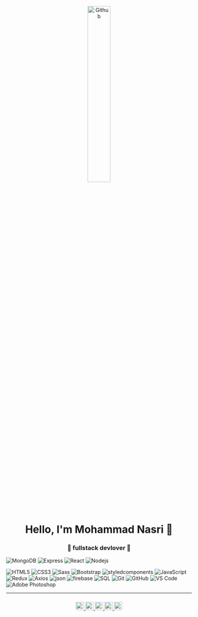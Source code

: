 <div align="center">
<img width="35%" align="center" alt="Github" src="https://user-images.githubusercontent.com/48678280/88862734-4903af80-d201-11ea-968b-9c939d88a37c.gif" />
</div>
<h1 align="center"> Hello, I'm Mohammad Nasri 👋 </h1>
<h3 align="center">🚀 fullstack devlover 🚀</h3>

![MongoDB](https://img.shields.io/badge/-MongoDB-black?style=flat-square&logo=mongodb)
![Express](https://img.shields.io/badge/-Express-%23282C34?style=flat-square&logo=express)
![React](https://img.shields.io/badge/-React-%23282C34?style=flat-square&logo=react)
![Nodejs](https://img.shields.io/badge/-Nodejs-black?style=flat-square&logo=Node.js)

![HTML5](https://img.shields.io/badge/-HTML5-%23E44D27?style=flat-square&logo=html5&logoColor=ffffff)
![CSS3](https://img.shields.io/badge/-CSS3-%231572B6?style=flat-square&logo=css3)
![Sass](https://img.shields.io/badge/-Sass-%23CC6699?style=flat-square&logo=sass&logoColor=ffffff)
![Bootstrap](https://img.shields.io/badge/-Bootstrap-563D7C?style=flat-square&logo=bootstrap)
![styledcomponents](https://img.shields.io/badge/-styledComponents-563D7C?style=flat-square&logo=styledcomponents)
![JavaScript](https://img.shields.io/badge/-JavaScript-black?style=flat-square&logo=javascript)
![Redux](https://img.shields.io/badge/-Redux-%23282C34?style=flat-square&logo=redux)
![Axios](https://img.shields.io/badge/-Axios-%23282C34?style=flat-square&logo=axios)
![json](https://img.shields.io/badge/-json-%23282C34?style=flat-square&logo=json)
![firebase](https://img.shields.io/badge/-firebase-%23282C34?style=flat-square&logo=firebase)
![SQL](https://img.shields.io/badge/-SQL-000000?style=flat&logo=postgresql)
![Git](https://img.shields.io/badge/-Git-black?style=flat-square&logo=git)
![GitHub](https://img.shields.io/badge/-GitHub-181717?style=flat-square&logo=github)
![VS Code](http://img.shields.io/badge/-VS%20Code-007ACC?style=flat-square&logo=visual-studio-code)
![Adobe Photoshop](http://img.shields.io/badge/-Abode%20Photoshop-26C9FF?style=flat-square&logo=adobe-photoshop&logoColor=ffffff)

<hr>
<div align="center" style=padding:10px;">
  <a href="https://br.linkedin.com/in/NasrimhdN">
    <img  alt="NasrimhdN LinkdeIn" width="22px" src="https://cdn.jsdelivr.net/npm/simple-icons@3.5.0/icons/linkedin.svg" />
  </a>
  <a href="https://instagram.com/NasrimhdN">
    <img  alt="NasrimhdN Instagram" width="22px" src="https://cdn.jsdelivr.net/npm/simple-icons@3.5.0/icons/instagram.svg" />
  </a>
    <a href="https://facebook.com/NasrimhdN">
    <img  alt="NasrimhdN facebook" width="22px" src="https://cdn.jsdelivr.net/npm/simple-icons@3.5.0/icons/facebook.svg" />
  </a>
    <a href="https://twitter.com/NasriMhdN">
    <img  alt="NasrimhdN twitter" width="22px" src="https://cdn.jsdelivr.net/npm/simple-icons@3.5.0/icons/twitter.svg" />
  </a>
 <a href="mailto:NasrimhdN@gmail.com" >
    <img  alt="GMail" width="22px" src="https://cdn.jsdelivr.net/npm/simple-icons@3.5.0/icons/gmail.svg" />
  </a>
</div>
